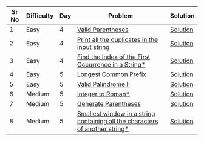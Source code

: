| Sr No | Difficulty | Day | Problem                                                                                                                                                                                                               | Solution                                                                  |
| ----- | ---------- | --- | --------------------------------------------------------------------------------------------------------------------------------------------------------------------------------------------------------------------- | ------------------------------------------------------------------------- |
| 1     | Easy       | 4   | [Valid Parentheses](https://leetcode.com/problems/valid-parentheses/)                                                                                                                                                 | [Solution](./Easy/Valid_Parentheses.cpp)                                  |
| 2     | Easy       | 4   | [Print all the duplicates in the input string](https://www.geeksforgeeks.org/print-all-the-duplicates-in-the-input-string/)                                                                                           | [Solution](./Easy//Print_all_the_duplicates_in_the_input_string.cpp)      |
| 3     | Easy       | 4   | [Find the Index of the First Occurrence in a String\*](https://leetcode.com/problems/find-the-index-of-the-first-occurrence-in-a-string/)                                                                             | [Solution](./Easy/Find_the_Index_of_the_First_Occurrence_in_a_String.cpp) |
| 4     | Easy       | 5   | [Longest Common Prefix](https://leetcode.com/problems/longest-common-prefix/)                                                                                                                                         | [Solution](./Easy/Longest_Common_Prefix.cpp)                              |
| 5     | Easy       | 5   | [Valid Palindrome II](https://leetcode.com/problems/valid-palindrome-ii/)                                                                                                                                             | [Solution](./Easy/Valid_Palindrome_II.cpp)                                |
| 6     | Medium     | 5   | [Integer to Roman\*](https://leetcode.com/problems/integer-to-roman/)                                                                                                                                                 | [Solution](./Medium/Integer_to_Roman.cpp)                                 |
| 7     | Medium     | 5   | [Generate Parentheses](https://leetcode.com/problems/generate-parentheses/submissions/)                                                                                                                               | [Solution](./Medium/Generate_Parentheses.cpp)                             |
| 8     | Medium     | 5   | [Smallest window in a string containing all the characters of another string\*](https://practice.geeksforgeeks.org/problems/smallest-window-in-a-string-containing-all-the-characters-of-another-string-1587115621/1) | [Solution]()                                                              |
